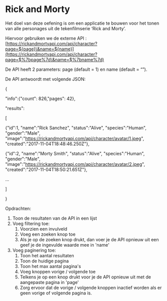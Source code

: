 # Rick and Morty

Het doel van deze oefening is om een applicatie te bouwen voor het tonen van alle personages uit de tekenfilmserie ‘Rick and Morty’.

Hiervoor gebruiken we de externe API : [https://rickandmortyapi.com/api/character?page=${page}\&name=${name}](https://rickandmortyapi.com/api/character?page=$%7bpage%7d\&name=$%7bname%7d)

De API heeft 2 parameters: page (default = 1) en name (default = “”).

De API antwoordt met volgende JSON:

{

"info":{"count": 826,"pages": 42},

"results":

\[

{"id":1, "name":"Rick Sanchez", "status":"Alive", "species":"Human", "gender":"Male", "image":"https://rickandmortyapi.com/api/character/avatar/1.jpeg", "created":"2017-11-04T18:48:46.250Z"},

{"id":2, "name":"Morty Smith", "status":"Alive", "species":"Human", "gender":"Male", "image":"https://rickandmortyapi.com/api/character/avatar/2.jpeg", "created":"2017-11-04T18:50:21.651Z"},

…

]

}&#x20;

Opdrachten:

1. Toon de resultaten van de API in een lijst
2. Voeg filtering toe:
   1. Voorzien een invulveld
   2. Voeg een zoeken knop toe
   3. Als je op de zoeken knop drukt, dan voer je de API opnieuw uit een geef je de ingevulde waarde mee in 'name'
3. Voeg paginering toe:
   1. Toon het aantal resultaten
   2. Toon de huidige pagina
   3. Toon het max aantal pagina's
   4. Voeg knoppen vorige / volgende toe
   5. Telkens je op een knop drukt voor je de API opnieuw uit met de aangepaste pagina in 'page'
   6. Zorg ervoor dat de vorige / volgende knoppen inactief worden als er geen vorige of volgende pagina is.

